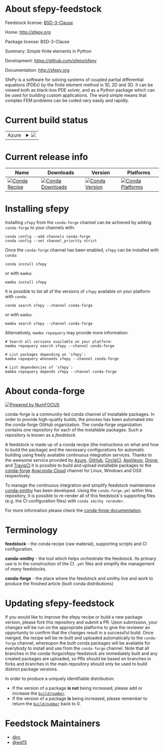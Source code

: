 About sfepy-feedstock
=====================

Feedstock license: [BSD-3-Clause](https://github.com/conda-forge/sfepy-feedstock/blob/main/LICENSE.txt)

Home: http://sfepy.org

Package license: BSD-3-Clause

Summary: Simple finite elements in Python

Development: https://github.com/sfepy/sfepy

Documentation: http://sfepy.org

SfePy is a software for solving systems of coupled partial differential equations (PDEs) by the finite element method in 1D, 2D and 3D. It can be viewed both as black-box PDE solver, and as a Python package which can be used for building custom applications. The word simple means that complex FEM problems can be coded very easily and rapidly.

Current build status
====================


<table>
    
  <tr>
    <td>Azure</td>
    <td>
      <details>
        <summary>
          <a href="https://dev.azure.com/conda-forge/feedstock-builds/_build/latest?definitionId=5820&branchName=main">
            <img src="https://dev.azure.com/conda-forge/feedstock-builds/_apis/build/status/sfepy-feedstock?branchName=main">
          </a>
        </summary>
        <table>
          <thead><tr><th>Variant</th><th>Status</th></tr></thead>
          <tbody><tr>
              <td>linux_64_python3.10.____cpython</td>
              <td>
                <a href="https://dev.azure.com/conda-forge/feedstock-builds/_build/latest?definitionId=5820&branchName=main">
                  <img src="https://dev.azure.com/conda-forge/feedstock-builds/_apis/build/status/sfepy-feedstock?branchName=main&jobName=linux&configuration=linux%20linux_64_python3.10.____cpython" alt="variant">
                </a>
              </td>
            </tr><tr>
              <td>linux_64_python3.11.____cpython</td>
              <td>
                <a href="https://dev.azure.com/conda-forge/feedstock-builds/_build/latest?definitionId=5820&branchName=main">
                  <img src="https://dev.azure.com/conda-forge/feedstock-builds/_apis/build/status/sfepy-feedstock?branchName=main&jobName=linux&configuration=linux%20linux_64_python3.11.____cpython" alt="variant">
                </a>
              </td>
            </tr><tr>
              <td>linux_64_python3.8.____cpython</td>
              <td>
                <a href="https://dev.azure.com/conda-forge/feedstock-builds/_build/latest?definitionId=5820&branchName=main">
                  <img src="https://dev.azure.com/conda-forge/feedstock-builds/_apis/build/status/sfepy-feedstock?branchName=main&jobName=linux&configuration=linux%20linux_64_python3.8.____cpython" alt="variant">
                </a>
              </td>
            </tr><tr>
              <td>linux_64_python3.9.____cpython</td>
              <td>
                <a href="https://dev.azure.com/conda-forge/feedstock-builds/_build/latest?definitionId=5820&branchName=main">
                  <img src="https://dev.azure.com/conda-forge/feedstock-builds/_apis/build/status/sfepy-feedstock?branchName=main&jobName=linux&configuration=linux%20linux_64_python3.9.____cpython" alt="variant">
                </a>
              </td>
            </tr><tr>
              <td>osx_64_python3.10.____cpython</td>
              <td>
                <a href="https://dev.azure.com/conda-forge/feedstock-builds/_build/latest?definitionId=5820&branchName=main">
                  <img src="https://dev.azure.com/conda-forge/feedstock-builds/_apis/build/status/sfepy-feedstock?branchName=main&jobName=osx&configuration=osx%20osx_64_python3.10.____cpython" alt="variant">
                </a>
              </td>
            </tr><tr>
              <td>osx_64_python3.11.____cpython</td>
              <td>
                <a href="https://dev.azure.com/conda-forge/feedstock-builds/_build/latest?definitionId=5820&branchName=main">
                  <img src="https://dev.azure.com/conda-forge/feedstock-builds/_apis/build/status/sfepy-feedstock?branchName=main&jobName=osx&configuration=osx%20osx_64_python3.11.____cpython" alt="variant">
                </a>
              </td>
            </tr><tr>
              <td>osx_64_python3.8.____cpython</td>
              <td>
                <a href="https://dev.azure.com/conda-forge/feedstock-builds/_build/latest?definitionId=5820&branchName=main">
                  <img src="https://dev.azure.com/conda-forge/feedstock-builds/_apis/build/status/sfepy-feedstock?branchName=main&jobName=osx&configuration=osx%20osx_64_python3.8.____cpython" alt="variant">
                </a>
              </td>
            </tr><tr>
              <td>osx_64_python3.9.____cpython</td>
              <td>
                <a href="https://dev.azure.com/conda-forge/feedstock-builds/_build/latest?definitionId=5820&branchName=main">
                  <img src="https://dev.azure.com/conda-forge/feedstock-builds/_apis/build/status/sfepy-feedstock?branchName=main&jobName=osx&configuration=osx%20osx_64_python3.9.____cpython" alt="variant">
                </a>
              </td>
            </tr><tr>
              <td>win_64_python3.10.____cpython</td>
              <td>
                <a href="https://dev.azure.com/conda-forge/feedstock-builds/_build/latest?definitionId=5820&branchName=main">
                  <img src="https://dev.azure.com/conda-forge/feedstock-builds/_apis/build/status/sfepy-feedstock?branchName=main&jobName=win&configuration=win%20win_64_python3.10.____cpython" alt="variant">
                </a>
              </td>
            </tr><tr>
              <td>win_64_python3.11.____cpython</td>
              <td>
                <a href="https://dev.azure.com/conda-forge/feedstock-builds/_build/latest?definitionId=5820&branchName=main">
                  <img src="https://dev.azure.com/conda-forge/feedstock-builds/_apis/build/status/sfepy-feedstock?branchName=main&jobName=win&configuration=win%20win_64_python3.11.____cpython" alt="variant">
                </a>
              </td>
            </tr><tr>
              <td>win_64_python3.8.____cpython</td>
              <td>
                <a href="https://dev.azure.com/conda-forge/feedstock-builds/_build/latest?definitionId=5820&branchName=main">
                  <img src="https://dev.azure.com/conda-forge/feedstock-builds/_apis/build/status/sfepy-feedstock?branchName=main&jobName=win&configuration=win%20win_64_python3.8.____cpython" alt="variant">
                </a>
              </td>
            </tr><tr>
              <td>win_64_python3.9.____cpython</td>
              <td>
                <a href="https://dev.azure.com/conda-forge/feedstock-builds/_build/latest?definitionId=5820&branchName=main">
                  <img src="https://dev.azure.com/conda-forge/feedstock-builds/_apis/build/status/sfepy-feedstock?branchName=main&jobName=win&configuration=win%20win_64_python3.9.____cpython" alt="variant">
                </a>
              </td>
            </tr>
          </tbody>
        </table>
      </details>
    </td>
  </tr>
</table>

Current release info
====================

| Name | Downloads | Version | Platforms |
| --- | --- | --- | --- |
| [![Conda Recipe](https://img.shields.io/badge/recipe-sfepy-green.svg)](https://anaconda.org/conda-forge/sfepy) | [![Conda Downloads](https://img.shields.io/conda/dn/conda-forge/sfepy.svg)](https://anaconda.org/conda-forge/sfepy) | [![Conda Version](https://img.shields.io/conda/vn/conda-forge/sfepy.svg)](https://anaconda.org/conda-forge/sfepy) | [![Conda Platforms](https://img.shields.io/conda/pn/conda-forge/sfepy.svg)](https://anaconda.org/conda-forge/sfepy) |

Installing sfepy
================

Installing `sfepy` from the `conda-forge` channel can be achieved by adding `conda-forge` to your channels with:

```
conda config --add channels conda-forge
conda config --set channel_priority strict
```

Once the `conda-forge` channel has been enabled, `sfepy` can be installed with `conda`:

```
conda install sfepy
```

or with `mamba`:

```
mamba install sfepy
```

It is possible to list all of the versions of `sfepy` available on your platform with `conda`:

```
conda search sfepy --channel conda-forge
```

or with `mamba`:

```
mamba search sfepy --channel conda-forge
```

Alternatively, `mamba repoquery` may provide more information:

```
# Search all versions available on your platform:
mamba repoquery search sfepy --channel conda-forge

# List packages depending on `sfepy`:
mamba repoquery whoneeds sfepy --channel conda-forge

# List dependencies of `sfepy`:
mamba repoquery depends sfepy --channel conda-forge
```


About conda-forge
=================

[![Powered by
NumFOCUS](https://img.shields.io/badge/powered%20by-NumFOCUS-orange.svg?style=flat&colorA=E1523D&colorB=007D8A)](https://numfocus.org)

conda-forge is a community-led conda channel of installable packages.
In order to provide high-quality builds, the process has been automated into the
conda-forge GitHub organization. The conda-forge organization contains one repository
for each of the installable packages. Such a repository is known as a *feedstock*.

A feedstock is made up of a conda recipe (the instructions on what and how to build
the package) and the necessary configurations for automatic building using freely
available continuous integration services. Thanks to the awesome service provided by
[Azure](https://azure.microsoft.com/en-us/services/devops/), [GitHub](https://github.com/),
[CircleCI](https://circleci.com/), [AppVeyor](https://www.appveyor.com/),
[Drone](https://cloud.drone.io/welcome), and [TravisCI](https://travis-ci.com/)
it is possible to build and upload installable packages to the
[conda-forge](https://anaconda.org/conda-forge) [Anaconda-Cloud](https://anaconda.org/)
channel for Linux, Windows and OSX respectively.

To manage the continuous integration and simplify feedstock maintenance
[conda-smithy](https://github.com/conda-forge/conda-smithy) has been developed.
Using the ``conda-forge.yml`` within this repository, it is possible to re-render all of
this feedstock's supporting files (e.g. the CI configuration files) with ``conda smithy rerender``.

For more information please check the [conda-forge documentation](https://conda-forge.org/docs/).

Terminology
===========

**feedstock** - the conda recipe (raw material), supporting scripts and CI configuration.

**conda-smithy** - the tool which helps orchestrate the feedstock.
                   Its primary use is in the construction of the CI ``.yml`` files
                   and simplify the management of *many* feedstocks.

**conda-forge** - the place where the feedstock and smithy live and work to
                  produce the finished article (built conda distributions)


Updating sfepy-feedstock
========================

If you would like to improve the sfepy recipe or build a new
package version, please fork this repository and submit a PR. Upon submission,
your changes will be run on the appropriate platforms to give the reviewer an
opportunity to confirm that the changes result in a successful build. Once
merged, the recipe will be re-built and uploaded automatically to the
`conda-forge` channel, whereupon the built conda packages will be available for
everybody to install and use from the `conda-forge` channel.
Note that all branches in the conda-forge/sfepy-feedstock are
immediately built and any created packages are uploaded, so PRs should be based
on branches in forks and branches in the main repository should only be used to
build distinct package versions.

In order to produce a uniquely identifiable distribution:
 * If the version of a package **is not** being increased, please add or increase
   the [``build/number``](https://docs.conda.io/projects/conda-build/en/latest/resources/define-metadata.html#build-number-and-string).
 * If the version of a package **is** being increased, please remember to return
   the [``build/number``](https://docs.conda.io/projects/conda-build/en/latest/resources/define-metadata.html#build-number-and-string)
   back to 0.

Feedstock Maintainers
=====================

* [@rc](https://github.com/rc/)
* [@wd15](https://github.com/wd15/)

